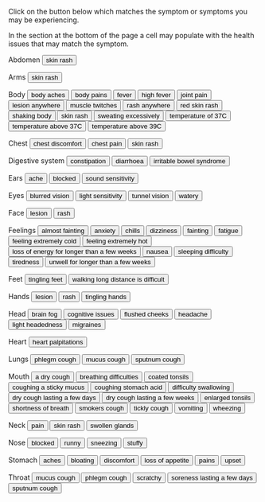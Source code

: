 
<link href="./styles.css" rel="stylesheet" />

<p>Click on the button below which matches the symptom or symptoms you may be experiencing.</p>
<p>In the section at the bottom of the page a cell may populate with the health issues that may match the symptom.</p>

<form name="symptom">

<!-- Symptom -->

<p>Abdomen<span>
  <input value="skin rash" type="button" onClick="showTime(['Scarlet_Fever'])">
  </span></p>

<p>Arms<span>
  <input value="skin rash" type="button" onClick="showTime(['Scarlet_Fever']);">
</span></p>

<p>Body<span>
  <input value="body aches" type="button" onClick="showTime(['Influenza', 'Monkeypox'])">
  <input value="body pains" type="button" onClick="showTime(['Influenza']);">
  <input value="fever" type="button" onClick="showTime(['Acute_Bronchitis', 'Glandular_Fever', 'Influenza']);">
  <input value="high fever" type="button" onClick="showTime(['Influenza', 'Pneumonia']);">
  <input value="joint pain" type="button" onClick="showTime(['Glandular_Fever', 'Rheumatic_Fever']);">
  <input value="lesion anywhere" type="button" onClick="showTime(['Monkeypox'])">
  <input value="muscle twitches" type="button" onClick="showTime(['Postural_orthostatic_tachycardia_syndrome']);">
  <input value="rash anywhere" type="button" onClick="showTime(['Monkeypox']);">
  <input value="red skin rash" type="button" onClick="showTime(['Scarlet_Fever']);">
  <input value="shaking body" type="button" onClick="showTime(['Postural_orthostatic_tachycardia_syndrome']);">
  <input value="skin rash" type="button" onClick="showTime(['Scarlet_Fever']);">
  <input value="sweating excessively" type="button" onClick="showTime(['Postural_orthostatic_tachycardia_syndrome']);">
  <input value="temperature of 37C" type="button" onClick="showTime(['Cold']);">
  <input value="temperature above 37C" type="button" onClick="showTime(['Influenza']);">
  <input value="temperature above 39C" type="button" onClick="showTime(['Influenza', 'Rheumatic_Fever']);">
</span></p>

<p>Chest<span>
  <input value="chest discomfort" type="button" onClick="showTime(['Acute_Bronchitis', 'Postural_orthostatic_tachycardia_syndrome']);">
  <input value="chest pain" type="button" onClick="showTime(['Acute_Bronchitis', 'Postural_orthostatic_tachycardia_syndrome']);">
  <input value="skin rash" type="button" onClick="showTime(['Scarlet_Fever']);">
</span></p>

<p>Digestive system<span>
  <input value="constipation" type="button" onClick="showTime(['Postural_orthostatic_tachycardia_syndrome']);">
  <input value="diarrhoea" type="button" onClick="showTime(['Influenza', 'Postural_orthostatic_tachycardia_syndrome']);">
  <input value="irritable bowel syndrome" type="button" onClick="showTime(['Postural_orthostatic_tachycardia_syndrome']);">
</span></p>

<p>Ears<span>
  <input value="ache" type="button" onClick="showTime(['Rheumatic_Fever']);">
  <input value="blocked" type="button" onClick="showTime(['Cold']);">
  <input value="sound sensitivity" type="button" onClick="showTime(['Postural_orthostatic_tachycardia_syndrome']);">
</span></p>

<p>Eyes<span>
  <input value="blurred vision" type="button" onClick="showTime(['Postural_orthostatic_tachycardia_syndrome']);">
  <input value="light sensitivity" type="button" onClick="showTime(['Postural_orthostatic_tachycardia_syndrome']);">
  <input value="tunnel vision" type="button" onClick="showTime(['Postural_orthostatic_tachycardia_syndrome']);">
  <input value="watery" type="button" onClick="showTime(['Cold']);">
</span></p>

<p>Face<span>
  <input value="lesion" type="button" onClick="showTime(['Monkeypox']);">
  <input value="rash" type="button" onClick="showTime(['Monkeypox']);">
</span></p>

<p>Feelings<span>
  <input value="almost fainting" type="button" onClick="showTime(['Postural_orthostatic_tachycardia_syndrome']);">
  <input value="anxiety" type="button" onClick="showTime(['Postural_orthostatic_tachycardia_syndrome']);">
  <input value="chills" type="button" onClick="showTime(['Influenza', 'Monkeypox', 'Pneumonia']);">
  <input value="dizziness" type="button" onClick="showTime(['Postural_orthostatic_tachycardia_syndrome']);">
  <input value="fainting" type="button" onClick="showTime(['Postural_orthostatic_tachycardia_syndrome']);">
  <input value="fatigue" type="button" onClick="showTime(['Acute_Bronchitis', 'Monkeypox', 'Postural_orthostatic_tachycardia_syndrome']);">
  <input value="feeling extremely cold" type="button" onClick="showTime(['Postural_orthostatic_tachycardia_syndrome']);">
  <input value="feeling extremely hot" type="button" onClick="showTime(['Postural_orthostatic_tachycardia_syndrome']);">
  <input value="loss of energy for longer than a few weeks" type="button" onClick="showTime(['Glandular_Fever', 'Postural_orthostatic_tachycardia_syndrome']);">
  <input value="nausea" type="button" onClick="showTime(['Postural_orthostatic_tachycardia_syndrome']);">
  <input value="sleeping difficulty" type="button" onClick="showTime(['Postural_orthostatic_tachycardia_syndrome']);">
  <input value="tiredness" type="button" onClick="showTime(['Cold', 'Glandular_Fever', 'Postural_orthostatic_tachycardia_syndrome']);">
  <input value="unwell for longer than a few weeks" type="button" onClick="showTime(['Glandular_Fever', 'Postural_orthostatic_tachycardia_syndrome']);">
</span></p>

<p>Feet<span>
  <input value="tingling feet" type="button" onClick="showTime(['Postural_orthostatic_tachycardia_syndrome']);">
  <input value="walking long distance is difficult" type="button" onClick="showTime(['Postural_orthostatic_tachycardia_syndrome']);">
</span></p>

<p>Hands<span>
  <input value="lesion" type="button" onClick="showTime(['Monkeypox']);">
  <input value="rash" type="button" onClick="showTime(['Monkeypox']);">
  <input value="tingling hands" type="button" onClick="showTime(['Postural_orthostatic_tachycardia_syndrome']);">
</span></p>

<p>Head<span>
  <input value="brain fog" name="brain fog" type="button" onClick="showTime(['Postural_orthostatic_tachycardia_syndrome']);">
  <input value="cognitive issues" type="button" onClick="showTime(['Postural_orthostatic_tachycardia_syndrome']);">
  <input value="flushed cheeks" type="button" onClick="showTime(['Scarlet_Fever']);">
  <input value="headache" type="button" onClick="showTime(['Cold', 'Glandular_Fever', 'Influenza', 'Postural_orthostatic_tachycardia_syndrome']);">
  <input value="light headedness" type="button" onClick="showTime(['Postural_orthostatic_tachycardia_syndrome']);">
  <input value="migraines" type="button" onClick="showTime(['Postural_orthostatic_tachycardia_syndrome']);">
</span></p>

<p>Heart<span>
  <input value="heart palpitations" type="button" onClick="showTime(['Postural_orthostatic_tachycardia_syndrome']);">
</span></p>

<p>Lungs<span>
  <input value="phlegm cough" type="button" onClick="showTime(['Bronchitis', 'ChronicObstructivePulmonaryDisease', 'Pneumonia', 'Tuberculosis']);">
  <input value="mucus cough" type="button" onClick="showTime(['Bronchitis', 'ChronicObstructivePulmonaryDisease', 'Pneumonia', 'Tuberculosis']);">
  <input value="sputnum cough" type="button" onClick="showTime(['Bronchitis', 'ChronicObstructivePulmonaryDisease', 'Pneumonia', Tuberculosis]);">
</span></p>

<p>Mouth<span>
  <input value="a dry cough" type="button" onClick="showTime(['Cold', 'Influenza'])">
  <input value="breathing difficulties" type="button" onClick="showTime(['Postural_orthostatic_tachycardia_syndrome']);">
  <input value="coated tonsils" type="button" onClick="showTime(['Rheumatic_Fever']);">
  <input value="coughing a sticky mucus" type="button" onClick="showTime(['Acute_Bronchitis', 'Asthma']);">
  <input value="coughing stomach acid" type="button" onClick="showTime(['Gastroesophageal_reflux_disease'])">
  <input value="difficulty swallowing" type="button" onClick="showTime(['Rheumatic_Fever']);">
  <input value="dry cough lasting a few days" type="button" onClick="showTime(['AirwayBlockage', 'IrritantDust', 'IrritantFumes', 'IrritantChemicals']);">
  <input value="dry cough lasting a few weeks" type="button" onClick="showTime(['ACEInhibitors', 'Asthma', 'Bronchospasm', 'ViralIllnesses']);">
  <input value="enlarged tonsils" type="button" onClick="showTime(['Rheumatic_Fever']);">
  <input value="shortness of breath" type="button" onClick="showTime(['Acute_Bronchitis', 'Postural_orthostatic_tachycardia_syndrome']);">
  <input value="smokers cough" type="button" onClick="showTime(['LungDamage']);">
  <input value="tickly cough" type="button" onClick="showTime(['Allergies']);">
  <input value="vomiting" type="button" onClick="showTime(['Influenza']);">
  <input value="wheezing" type="button" onClick="showTime(['Acute_Bronchitis']);">
</span></p>

<p>Neck<span>
  <input value="pain" type="button" onClick="showTime(['Rheumatic_Fever']);">
  <input value="skin rash" type="button" onClick="showTime(['Scarlet_Fever']);">
  <input value="swollen glands" type="button" onClick="showTime(['Glandular_Fever']);">
</span></p>

<p>Nose<span>
  <input value="blocked" type="button" onClick="showTime(['Cold', 'Influenza']);">
  <input value="runny" type="button" onClick="showTime(['Cold', 'Influenza']);">
  <input value="sneezing" type="button" onClick="showTime(['Cold', 'Influenza']);">
  <input value="stuffy" type="button" onClick="showTime(['Cold', 'Influenza']);">
</span></p>

<p>Stomach<span>
  <input value="aches" type="button" onClick="showTime(['Influenza', 'Postural_orthostatic_tachycardia_syndrome']);">
  <input value="bloating" type="button" onClick="showTime(['Postural_orthostatic_tachycardia_syndrome']);">
  <input value="discomfort" type="button" onClick="showTime(['Influenza', 'Postural_orthostatic_tachycardia_syndrome']);">
  <input value="loss of appetite" type="button" onClick="showTime(['Glandular_Fever']);">
  <input value="pains" type="button" onClick="showTime(['Influenza', 'Postural_orthostatic_tachycardia_syndrome']);">
  <input value="upset" type="button" onClick="showTime(['Influenza', 'Postural_orthostatic_tachycardia_syndrome']);">
</span></p>

<p>Throat<span>
  <input value="mucus cough" type="button" onClick="showTime(['Acute_Bronchitis', 'Asthma', 'ViralIllnesses']);">
  <input value="phlegm cough" type="button" onClick="showTime(['Acute_Bronchitis', 'Asthma', 'ViralIllnesses']);">
  <input value="scratchy" type="button" onClick="showTime(['Cold']);">
  <input value="soreness lasting a few days" type="button" onClick="showTime(['Glandular_Fever', 'Influenza', 'Scarlet_Fever', 'Rheumatic_Fever']);">
  <input value="sputnum cough" type="button" onClick="showTime(['Acute_Bronchitis', 'Allergies', 'Influenza', 'ViralIllnesses']);">
</span></p>

<!-- Health condition -->

<br />
<div id="condition"></div>

</form>

<script src="script.js"></script>
